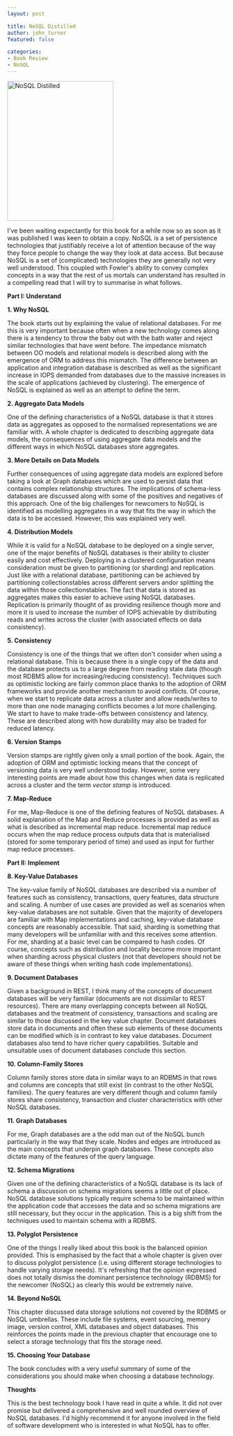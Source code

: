 ```yaml
---
layout: post

title: NoSQL Distilled
author: john_turner
featured: false

categories:
- Book Review
- NoSQL
---
```


<img class="alignright size-full wp-image-2542" src="http://www.monkeylittle.com/wp-content/uploads/2015/04/NoSQL-Distilled.jpg" alt="NoSQL Distilled" width="244" height="320" />

I've been waiting expectantly for this book for a while now so as soon as it was published I was keen to obtain a copy.  NoSQL is a set of persistence technologies that justifiably receive a lot of attention because of the way they force people to change the way they look at data access.  But because NoSQL is a set of (complicated) technologies they are generally not very well understood.  This coupled with Fowler's ability to convey complex concepts in a way that the rest of us mortals can understand has resulted in a compelling read that I will try to summarise in what follows.

**Part I: Understand**

**1. Why NoSQL**

The book starts out by explaining the value of relational databases.  For me this is very important because often when a new technology comes along there is a tendency to throw the baby out with the bath water and reject similar technologies that have went before.  The impedance mismatch between OO models and relational models is described along with the emergence of ORM to address this mismatch.  The difference between an application and integration database is described as well as the significant increase in IOPS demanded from databases due to the massive increases in the scale of applications (achieved by clustering).  The emergence of NoSQL is explained as well as an attempt to define the term.

<!-- more -->

**2. Aggregate Data Models**

One of the defining characteristics of a NoSQL database is that it stores data as aggregates as opposed to the normalised representations we are familiar with.  A whole chapter is dedicated to describing aggregate data models, the consequences of using aggregate data models and the different ways in which NoSQL databases store aggregates.

**3. More Details on Data Models**

Further consequences of using aggregate data models are explored before taking a look at Graph databases which are used to persist data that contains complex relationship structures.  The implications of schema-less databases are discussed along with some of the positives and negatives of this approach.  One of the big challenges for newcomers to NoSQL is identified as modelling aggregates in a way that fits the way in which the data is to be accessed.  However, this was explained very well.

**4. Distribution Models**

While it is valid for a NoSQL database to be deployed on a single server, one of the major benefits of NoSQL databases is their ability to cluster easily and cost effectively.  Deploying in a clustered configuration means consideration must be given to partitioning (or sharding) and replication.  Just like with a relational database, partitioning can be achieved by partitioning collectionstables across different servers andor splitting the data within those collectionstables.  The fact that data is stored as aggregates makes this easier to achieve using NoSQL databases.  Replication is primarily thought of as providing resilience though more and more it is used to increase the number of IOPS achievable by distributing reads and writes across the cluster (with associated effects on data consistency).

**5. Consistency**

Consistency is one of the things that we often don't consider when using a relational database.  This is because there is a single copy of the data and the database protects us to a large degree from reading stale data (though most RDBMS allow for  increasing/reducing consistency).  Techniques such as optimistic locking are fairly common place thanks to the adoption of ORM frameworks and provide another mechanism to avoid conflicts.  Of course, when we start to replicate data across a cluster and allow reads/writes to more than one node managing conflicts becomes a lot more challenging.  We start to have to make trade-offs between consistency and latency.  These are described along with how durability may also be traded for reduced latency.

**6. Version Stamps**

Version stamps are rightly given only a small portion of the book.  Again, the adoption of ORM and optimistic locking means that the concept of versioning data is very well understood today.  However, some very interesting points are made about how this changes when data is replicated across a cluster and the term *vector stamp* is introduced.

**7. Map-Reduce**

For me, Map-Reduce is one of the defining features of NoSQL databases.  A solid explanation of the Map and Reduce processes is provided as well as what is described as incremental  map reduce.  Incremental map reduce occurs when the map reduce process outputs data that is materialised (stored for some temporary period of time) and used as input for further map reduce processes.

**Part II: Implement**

**8. Key-Value Databases**

The key-value family of NoSQL databases are described via a number of features such as consistency, transactions, query features, data structure and scaling.  A number of use cases are provided as well as scenarios when key-value databases are not suitable.  Given that the majority of developers are familiar with Map implementations and caching, key-value database concepts are reasonably accessible.  That said, sharding is something that many developers will be unfamiliar with and this receives some attention.  For me, sharding at a basic level can be compared to hash codes.  Of course, concepts such as distribution and locality become more important when sharding across physical clusters (not that developers should not be aware of these things when writing hash code implementations).

**9. Document Databases**

Given a background in REST, I think many of the concepts of document databases will be very familiar (documents are not dissimilar to REST resources).  There are many overlapping concepts between all NoSQL databases and the treatment of consistency, transactions and scaling are similar to those discussed in the key value chapter.  Document databases store data in documents and often these sub elements of these documents can be modified which is in contrast to key value databases.  Document databases also tend to have richer query capabilities.  Suitable and unsuitable uses of document databases conclude this section.

**10. Column-Family Stores**

Column family stores store data in similar ways to an RDBMS in that rows and columns are concepts that still exist (in contrast to the other NoSQL families).  The query features are very different though and column family stores share consistency, transaction and cluster characteristics with other NoSQL databases.

**11. Graph Databases**

For me, Graph databases are a the odd man out of the NoSQL bunch particularly in the way that they scale.  Nodes and edges are introduced as the main concepts that underpin graph databases.  These concepts also dictate many of the features of the query language.

**12. Schema Migrations**

Given one of the defining characteristics of a NoSQL database is its lack of schema a discussion on schema migrations seems a little out of place.  NoSQL database solutions typically require schema to be maintained within the application code that accesses the data and so schema migrations are still necessary, but they occur in the application.  This is a big shift from the techniques used to maintain schema with a RDBMS.

**13. Polyglot Persistence**

One of the things I really liked about this book is the balanced opinion provided.  This is emphasised by the fact that a whole chapter is given over to discuss polyglot persistence (i.e. using different storage technologies to handle varying storage needs).  It's refreshing that the opinion expressed does not totally dismiss the dominant persistence technology (RDBMS) for the newcomer (NoSQL) as clearly this would be extremely naive.

**14. Beyond NoSQL**

This chapter discussed data storage solutions not covered by the RDBMS or NoSQL umbrellas.  These include file systems, event sourcing, memory image, version control, XML databases and object databases.  This reinforces the points made in the previous chapter that encourage one to select a storage technology that fits the storage need.

**15. Choosing Your Database**

The book concludes with a very useful summary of some of the considerations you should make when choosing a database technology.

**Thoughts**

This is the best technology book I have read in quite a while.  It did not over promise but delivered a comprehensive and well rounded overview of NoSQL databases.  I'd highly recommend it for anyone involved in the field of software development who is interested in what NoSQL has to offer.
